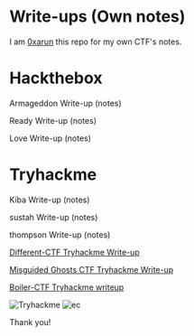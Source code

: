 # Write-ups (Own notes)

I am [0xarun](https://instagram.com/0xarun) this repo for my own CTF's notes. 

# Hackthebox
Armageddon Write-up (notes)

Ready Write-up (notes)

Love Write-up (notes)

# Tryhackme

Kiba Write-up (notes)

sustah Write-up (notes)

thompson Write-up (notes)

[Different-CTF Tryhackme Write-up](https://0xarun.medium.com/different-ctf-tryhackme-write-up-e43a716a4c8a)

[Misguided Ghosts CTF Tryhackme Write-up](https://0xarun.medium.com/misguided-ghosts-ctf-tryhackme-write-up-828b2d87e90d)

[Boiler-CTF Tryhackme writeup](https://0xarun.medium.com/boiler-ctf-tryhackme-writeup-59df8bab0a4a)

![Tryhackme](https://tryhackme.com/badge/205154)
![ec](https://tryhackme-badges.s3.amazonaws.com/arundhanush.png)

Thank you!

